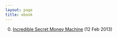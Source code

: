 ```yaml
---
layout: page
title: ebook
---
```


0. [Incredible Secret Money Machine](/bookmark/2013/02/12/incredible-secret-money-making-machine.html) (12 Feb 2013) 
